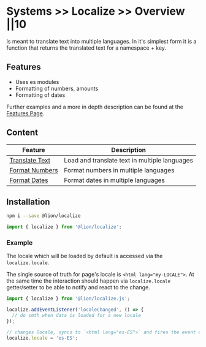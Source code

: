 # Systems >> Localize >> Overview ||10

Is meant to translate text into multiple languages.
In it's simplest form it is a function that returns the translated text for a namespace + key.

## Features

- Uses es modules
- Formatting of numbers, amounts
- Formatting of dates

Further examples and a more in depth description can be found at the [Features Page](https://github.com/ing-bank/lion/blob/5d08951f429f7756c7ed56cf505151d7f53a7af4/docs/docs/systems/localize/features.md).

## Content

| Feature                                  | Description                                   |
| ---------------------------------------- | --------------------------------------------- |
| [Translate Text](https://github.com/ing-bank/lion/blob/5d08951f429f7756c7ed56cf505151d7f53a7af4/docs/docs/systems/localize/text.md)    | Load and translate text in multiple languages |
| [Format Numbers](https://github.com/ing-bank/lion/blob/5d08951f429f7756c7ed56cf505151d7f53a7af4/docs/docs/systems/localize/numbers.md) | Format numbers in multiple languages          |
| [Format Dates](https://github.com/ing-bank/lion/blob/5d08951f429f7756c7ed56cf505151d7f53a7af4/docs/docs/systems/localize/dates.md)     | Format dates in multiple languages            |

## Installation

```bash
npm i --save @lion/localize
```

```js
import { localize } from '@lion/localize';
```

### Example

The locale which will be loaded by default is accessed via the `localize.locale`.

The single source of truth for page's locale is `<html lang="my-LOCALE">`.
At the same time the interaction should happen via `localize.locale` getter/setter to be able to notify and react to the change.

```js
import { localize } from '@lion/localize.js';

localize.addEventListener('localeChanged', () => {
  // do smth when data is loaded for a new locale
});

// changes locale, syncs to `<html lang="es-ES">` and fires the event above
localize.locale = 'es-ES';
```
